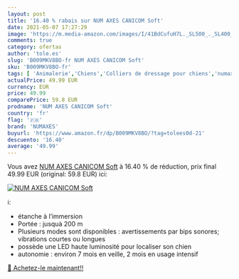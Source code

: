 ```yaml
---
layout: post
title: '16.40 % rabais sur NUM AXES CANICOM Soft'
date: 2021-05-07 17:27:29
image: 'https://m.media-amazon.com/images/I/41BdCufuH7L._SL500_._SL400_.jpg'
comments: true
category: ofertas
author: 'tole.es'
slug: 'B009MKV8BO-fr NUM AXES CANICOM Soft'
sku: 'B009MKV8BO-fr'
tags: [ 'Animalerie','Chiens','Colliers de dressage pour chiens','numaxes','Éducation et comportement du chien', ]
actualPrice: 49.99 EUR
currency: EUR
price: 49.99
comparePrice: 59.8 EUR
prodname: 'NUM AXES CANICOM Soft'
country: 'fr'
flag: '🇫🇷'
brand: 'NUMAXES'
buyurl: 'https://www.amazon.fr/dp/B009MKV8BO/?tag=tolees0d-21'
descuento: '16.40'
average: '49.99'
---
```


Vous avez [NUM AXES CANICOM Soft](https://www.amazon.fr/dp/B009MKV8BO/?tag=tolees0d-21)  à  16.40 % de réduction, prix final  49.99 EUR (original: 59.8 EUR) ici:

[![NUM AXES CANICOM Soft](https://m.media-amazon.com/images/I/41BdCufuH7L._SL500_._SL400_.jpg)](https://www.amazon.fr/dp/B009MKV8BO/?tag=tolees0d-21)

ℹ️:

- étanche à l’immersion
- Portée : jusquà 200 m
- Plusieurs modes sont disponibles : avertissements par bips sonores; vibrations courtes ou longues
- possède une LED haute luminosité pour localiser son chien
- autonomie : environ 7 mois en veille, 2 mois en usage intensif

[🛒 Achetez-le maintenant!!](https://www.amazon.fr/dp/B009MKV8BO/?tag=tolees0d-21)
